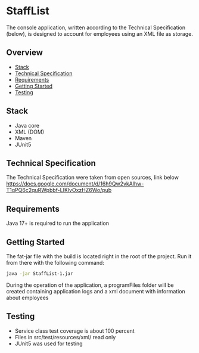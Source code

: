 # StaffList
The console application, written according to the Technical Specification (below),
is designed to account for employees using an XML file as storage.

## Overview
- [Stack](#Stack)
- [Technical Specification](#Technical-Specification)
- [Requirements](#Requirements)
- [Getting Started](#Getting-Started)
- [Testing](#Testing)

## Stack
- Java core
- XML (DOM)
- Maven
- JUnit5

## Technical Specification
The Technical Specification were taken from open sources, link below
https://docs.google.com/document/d/16h9Qw2vkAlhw-T1qPQ6c2quRWpbbf-LIKlvOxzHZ6Wo/pub

## Requirements
Java 17+ is required to run the application

## Getting Started
The fat-jar file with the build is located right in the root of the project.
Run it from there with the following command:
```sh
java -jar StaffList-1.jar
```
During the operation of the application, a programFiles folder will be created containing application logs
and a xml document with information about employees

## Testing
- Service class test coverage is about 100 percent
- Files in src/test/resources/xml/ read only
- JUnit5 was used for testing
